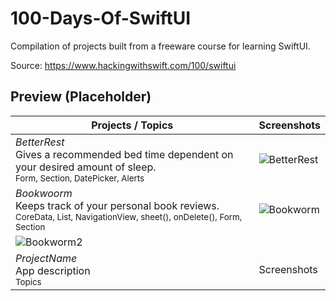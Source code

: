 # 100-Days-Of-SwiftUI
Compilation of projects built from a freeware course for learning SwiftUI.

Source: https://www.hackingwithswift.com/100/swiftui

## Preview (Placeholder)

Projects / Topics                                                                                                                                                            | Screenshots
---                                                                                                                                                                          |---
*BetterRest* <br/>Gives a recommended bed time dependent on your desired amount of sleep.<br/> <sub>Form, Section, DatePicker, Alerts</sub> | ![BetterRest](https://user-images.githubusercontent.com/81259525/114466582-88aad580-9b9d-11eb-9be2-45fde5617b48.png) |
*Bookwoorm* <br/>Keeps track of your personal book reviews.<br/> <sub>CoreData, List, NavigationView, sheet(), onDelete(), Form, Section</sub>| ![Bookworm](https://user-images.githubusercontent.com/81259525/114467499-daa02b00-9b9e-11eb-9179-072999c0d673.png)
![Bookworm2](https://user-images.githubusercontent.com/81259525/114467512-de33b200-9b9e-11eb-882c-0daea462c43c.png) |
*ProjectName* <br/>App description<br/> <sub>Topics</sub>| Screenshots |
